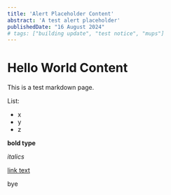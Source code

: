 ```yaml
---
title: 'Alert Placeholder Content'
abstract: 'A test alert placeholder'
publishedDate: "16 August 2024"
# tags: ["building update", "test notice", "mups"]
---
```


# Hello World Content

This is a test markdown page.

List:
 - x
 - y
 - z

 **bold type**

 _italics_

 [link text](www.google.com)

 bye